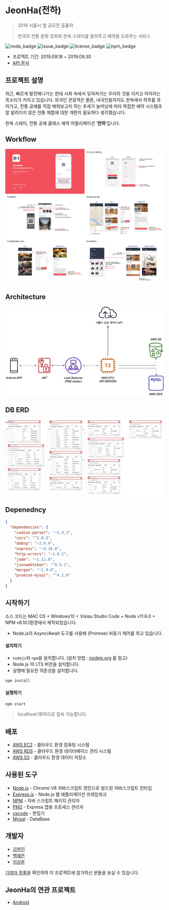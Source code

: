 # JeonHa(전하)

> 2019 서울시 앱 공모전 출품작
>
> 한국의 전통 문화 강좌와 한옥 스테이를 알려주고 예약을 도와주는 서비스

![node_badge](https://img.shields.io/badge/node-%3E%3D%208.0.0-green)
![issue_badge](https://img.shields.io/github/issues/JeonHa/JeonHa-Server)
![license_badge](https://img.shields.io/github/license/JeonHa/JeonHa-Server)
![npm_bedge](https://img.shields.io/badge/npm-v6.10.1-blue)

* 프로젝트 기간: 2019.09.18 ~ 2019.09.30
* [API 문서](https://github.com/JeonHa/JeonHa-Server/wiki) 




## 프로젝트 설명

최근, 빠르게 발전해나가는 현대 사회 속에서 잊혀져가는 우리의 것을 지키고 아끼자는 목소리가 커지고 있습니다. 외국인 관광객은 물론, 내국인들까지도 한옥에서 하루를 묵어가고, 전통 공예를 직접 배워보고자 하는 추세가 늘어남에 따라 복잡한 예약 시스템과 잘 알려지지 않은 전통 체험에 대한 개편이 필요하다 생각했습니다.

한옥 스테이, 전통 공예 클래스 예약 어플리케이션 ‘**전하**’입니다. 



## Workflow


![workflow](https://github.com/JeonHa/JeonHa-Server/blob/master/public/images/workflow.png)




## Architecture

![architecture](https://github.com/JeonHa/JeonHa-Server/blob/master/public/images/architecture.jpg)



## DB ERD

![ERD](https://github.com/JeonHa/JeonHa-Server/blob/master/public/images/ERD.png)



## Depenedncy

```json
{
  "dependencies": {
    "cookie-parser": "~1.4.3",
    "cors": "^2.8.5",
    "debug": "~2.6.9",
    "express": "~4.16.0",
    "http-errors": "~1.6.2",
    "jade": "~1.11.0",
    "jsonwebtoken": "^8.5.1",
    "morgan": "~1.9.0",
    "promise-mysql": "^4.1.0"
  }
}
```





## 시작하기

소스 코드는 MAC OS + Windows10 + Visiau Studio Code + Node v11.6.0 + NPM v6.10.1환경에서 제작되었습니다.

* Node.js의 Async/Await 도구를 사용해 (Promise) 비동기 제어를 하고 있습니다.



#### 설치하기

* `nodejs`와 `npm`을 을치합니다. (설치 방법 :  [nodejs.org](https://nodejs.org/) 를 참고)
* Node.js 10 LTS 버전을 설치합니다.
* 실행에 필요한 의존성을 설치합니다.

```
npm install
```



#### 실행하기

```
npm start
```

> localhost:1810으로 접속 가능합니다.



## 배포

* [AWS EC2](https://aws.amazon.com/ko/ec2/?sc_channel=PS&sc_campaign=acquisition_KR&sc_publisher=google&sc_medium=english_ec2_b&sc_content=ec2_e&sc_detail=awsec2&sc_category=ec2&sc_segment=177228231544&sc_matchtype=e&sc_country=KR&s_kwcid=AL!4422!3!177228231544!e!!g!!awsec2&ef_id=WkRozwAAAnO-lPWy:20180412120123:s) - 클라우드 환경 컴퓨팅 시스템
* [AWS RDS](https://aws.amazon.com/ko/rds/) - 클라우드 환경 데이터베이스 관리 시스템
* [AWS S3](https://aws.amazon.com/ko/s3/?sc_channel=PS&sc_campaign=acquisition_KR&sc_publisher=google&sc_medium=english_s3_b&sc_content=s3_e&sc_detail=awss3&sc_category=s3&sc_segment=177211245240&sc_matchtype=e&sc_country=KR&s_kwcid=AL!4422!3!177211245240!e!!g!!awss3&ef_id=WkRozwAAAnO-lPWy:20180412120059:s) - 클라우드 환경 데이터 저장소



## 사용된 도구 

* [Node.js](https://nodejs.org/ko/) - Chrome V8 자바스크립트 엔진으로 빌드된 자바스크립트 런타임
* [Express.js](http://expressjs.com/ko/) - Node.js 웹 애플리케이션 프레임워크
* [NPM](https://rometools.github.io/rome/) - 자바 스크립트 패키지 관리자
* [PM2](http://pm2.keymetrics.io/) - Express 앱용 프로세스 관리자
* [vscode](https://code.visualstudio.com/) - 편집기
* [Mysql](https://www.mysql.com/) - DataBase



## 개발자

* [김현진](https://github.com/hyunjkluz)
* [백예은](https://github.com/bye0520)
* [이상윤](https://github.com/syndersonLEE)

[기여자 목록](https://github.com/JeonHa/JeonHa-Server/graphs/contributors)을 확인하여 이 프로젝트에 참가하신 분들을 보실 수 있습니다.



## JeonHa의 연관 프로젝트

* [Android](https://github.com/JeonHa/JeonHa-Android)